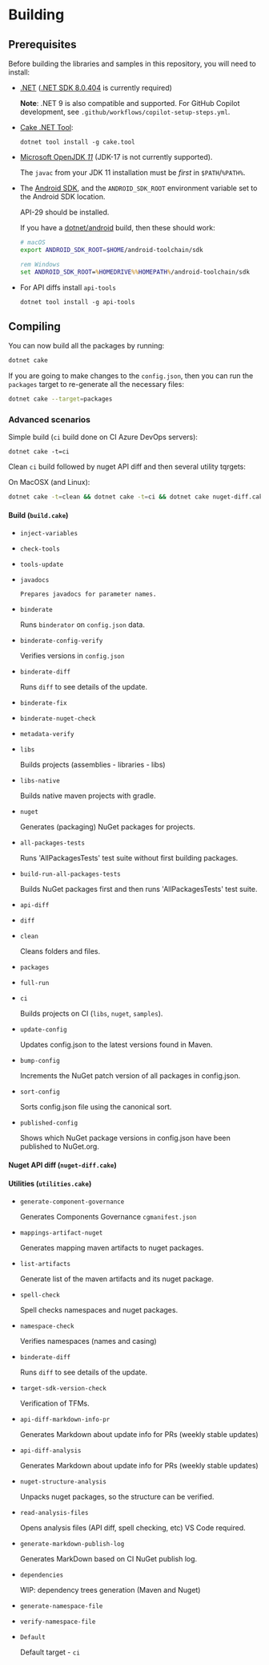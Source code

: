 # Building

## Prerequisites

Before building the libraries and samples in this repository, you will need to install:

  * [.NET](https://dotnet.microsoft.com/download) ([.NET SDK 8.0.404](https://github.com/dotnet/core/blob/main/release-notes/8.0/8.0.11/8.0.11.md?WT.mc_id=dotnet-35129-website) is currently required)
    
    **Note**: .NET 9 is also compatible and supported. For GitHub Copilot development, see `.github/workflows/copilot-setup-steps.yml`.

  * [Cake .NET Tool](http://cakebuild.net):

    ```dotnetcli
    dotnet tool install -g cake.tool
    ```

  * [Microsoft OpenJDK *11*](https://learn.microsoft.com/en-us/java/openjdk/download#openjdk-11)
    (JDK-17 is not currently supported).

    The `javac` from your JDK 11 installation must be *first* in `$PATH`/`%PATH%`.

  * The [Android SDK](https://developer.android.com/studio), and the
    `ANDROID_SDK_ROOT` environment variable set to the Android SDK location.

    API-29 should be installed.

    If you have a [dotnet/android](https://github.com/dotnet/android/) build,
    then these should work:

    ```sh
    # macOS
    export ANDROID_SDK_ROOT=$HOME/android-toolchain/sdk
    ```

    ```cmd
    rem Windows
    set ANDROID_SDK_ROOT=%HOMEDRIVE%%HOMEPATH%/android-toolchain/sdk
    ```

  * For API diffs install `api-tools`

    ```dotnetcli
    dotnet tool install -g api-tools
    ```

## Compiling

You can now build all the packages by running:

```sh
dotnet cake
```

If you are going to make changes to the `config.json`, then you can run the `packages` target to re-generate all the necessary files:

```sh
dotnet cake --target=packages
```

### Advanced scenarios

Simple build (`ci` build done on CI Azure DevOps servers):

```
dotnet cake -t=ci
```

Clean `ci` build followed by nuget API diff and then several utility tqrgets:

On MacOSX (and Linux):

```bash
dotnet cake -t=clean && dotnet cake -t=ci && dotnet cake nuget-diff.cake && dotnet cake utilities.cake
```

#### Build (`build.cake`)

*   `inject-variables`

*   `check-tools`

*   `tools-update`

*   `javadocs`

        Prepares javadocs for parameter names.

*   `binderate`

    Runs `binderator` on `config.json` data.

*   `binderate-config-verify`

    Verifies versions in `config.json`

*   `binderate-diff`

    Runs `diff` to see details of the update.

*   `binderate-fix`

*   `binderate-nuget-check`

*   `metadata-verify`

*   `libs`

    Builds projects (assemblies - libraries - libs)

*   `libs-native`

    Builds native maven projects with gradle.

*   `nuget`

    Generates (packaging) NuGet packages for projects.
    
*   `all-packages-tests`

    Runs 'AllPackagesTests' test suite without first building packages.
    
*   `build-run-all-packages-tests`

    Builds NuGet packages first and then runs 'AllPackagesTests' test suite.

*   `api-diff`

*   `diff`

*   `clean`

    Cleans folders and files.

*   `packages`

*   `full-run`

*   `ci`

    Builds projects on CI (`libs`, `nuget`, `samples`).
    
*   `update-config`

    Updates config.json to the latest versions found in Maven.
    
*   `bump-config`

    Increments the NuGet patch version of all packages in config.json.
    
*   `sort-config`

    Sorts config.json file using the canonical sort.
    
*   `published-config`

    Shows which NuGet package versions in config.json have been published to NuGet.org.

#### Nuget API diff (`nuget-diff.cake`)

#### Utilities (`utilities.cake`)

*   `generate-component-governance`

    Generates Components Governance `cgmanifest.json`

*   `mappings-artifact-nuget`

    Generates mapping maven artifacts to nuget packages.

*   `list-artifacts`

    Generate list of the maven artifacts and its nuget package.

*   `spell-check`

    Spell checks namespaces and nuget packages.

*   `namespace-check`

    Verifies namespaces (names and casing)

*   `binderate-diff`

    Runs `diff` to see details of the update.

*   `target-sdk-version-check`

    Verification of TFMs.

*   `api-diff-markdown-info-pr`

    Generates Markdown about update info for PRs (weekly stable updates)

*   `api-diff-analysis`

    Generates Markdown about update info for PRs (weekly stable updates)

*   `nuget-structure-analysis`

    Unpacks nuget packages, so the structure can be verified.

*   `read-analysis-files`

    Opens analysis files (API diff, spell checking, etc) VS Code required.

*   `generate-markdown-publish-log`

    Generates MarkDown based on CI NuGet publish log.

*   `dependencies`

    WIP: dependency trees generation (Maven and Nuget)

*   `generate-namespace-file`

*   `verify-namespace-file`

*   `Default`

    Default target - `ci`
